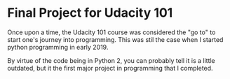 # Final Project for Udacity 101

Once upon a time, the Udacity 101 course was considered the "go to" to start one's journey into programming. This was stil the case when I started python programming in early 2019.

By virtue of the code being in Python 2, you can probably tell it is a little outdated, but it the first major project in programming that I completed.

